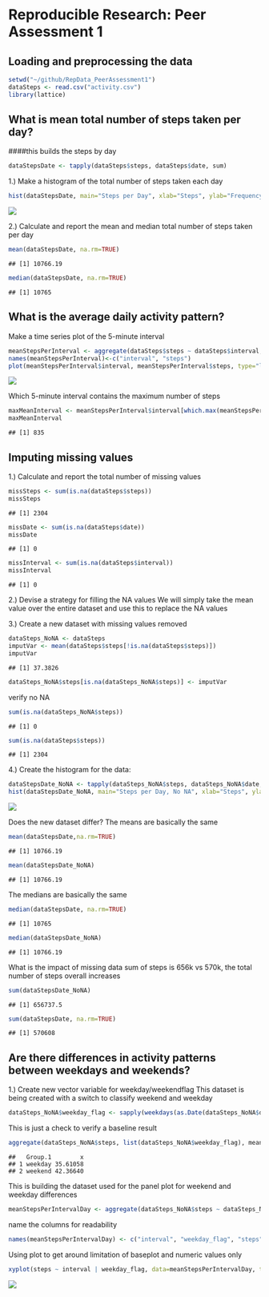 # Reproducible Research: Peer Assessment 1

## Loading and preprocessing the data

```r
setwd("~/github/RepData_PeerAssessment1")
dataSteps <- read.csv("activity.csv")
library(lattice)
```

## What is mean total number of steps taken per day?
####this builds the steps by day

```r
dataStepsDate <- tapply(dataSteps$steps, dataSteps$date, sum)
```

1.)  Make a histogram of the total number of steps taken each day

```r
hist(dataStepsDate, main="Steps per Day", xlab="Steps", ylab="Frequency")
```

![](PA1_template_files/figure-html/unnamed-chunk-3-1.png)

2.)  Calculate and report the mean and median total number of steps taken per day

```r
mean(dataStepsDate, na.rm=TRUE)
```

```
## [1] 10766.19
```

```r
median(dataStepsDate, na.rm=TRUE)
```

```
## [1] 10765
```

## What is the average daily activity pattern?
Make a time series plot of the 5-minute interval

```r
meanStepsPerInterval <- aggregate(dataSteps$steps ~ dataSteps$interval, data=dataSteps, mean, na.rm=T)
names(meanStepsPerInterval)<-c("interval", "steps")
plot(meanStepsPerInterval$interval, meanStepsPerInterval$steps, type="l")
```

![](PA1_template_files/figure-html/unnamed-chunk-5-1.png)

Which 5-minute interval contains the maximum number of steps

```r
maxMeanInterval <- meanStepsPerInterval$interval[which.max(meanStepsPerInterval$steps)]
maxMeanInterval
```

```
## [1] 835
```

## Imputing missing values
1.)  Calculate and report the total number of missing values

```r
missSteps <- sum(is.na(dataSteps$steps))
missSteps
```

```
## [1] 2304
```

```r
missDate <- sum(is.na(dataSteps$date))
missDate
```

```
## [1] 0
```

```r
missInterval <- sum(is.na(dataSteps$interval))
missInterval
```

```
## [1] 0
```

2.)  Devise a strategy for filling the NA values 
We will simply take the mean value over the entire dataset and use this to replace the NA values

3.)  Create a new dataset with missing values removed

```r
dataSteps_NoNA <- dataSteps
imputVar <- mean(dataSteps$steps[!is.na(dataSteps$steps)])
imputVar
```

```
## [1] 37.3826
```

```r
dataSteps_NoNA$steps[is.na(dataSteps_NoNA$steps)] <- imputVar
```

verify no NA

```r
sum(is.na(dataSteps_NoNA$steps))
```

```
## [1] 0
```

```r
sum(is.na(dataSteps$steps))
```

```
## [1] 2304
```

4.)  Create the histogram for the data:

```r
dataStepsDate_NoNA <- tapply(dataSteps_NoNA$steps, dataSteps_NoNA$date, sum)
hist(dataStepsDate_NoNA, main="Steps per Day, No NA", xlab="Steps", ylab="Frequency")
```

![](PA1_template_files/figure-html/unnamed-chunk-10-1.png)

Does the new dataset differ?
The means are basically the same

```r
mean(dataStepsDate,na.rm=TRUE)
```

```
## [1] 10766.19
```

```r
mean(dataStepsDate_NoNA) 
```

```
## [1] 10766.19
```

The medians are basically the same

```r
median(dataStepsDate, na.rm=TRUE)
```

```
## [1] 10765
```

```r
median(dataStepsDate_NoNA)
```

```
## [1] 10766.19
```

What is the impact of missing data
sum of steps is 656k vs 570k, the total number of steps overall increases

```r
sum(dataStepsDate_NoNA)
```

```
## [1] 656737.5
```

```r
sum(dataStepsDate, na.rm=TRUE)
```

```
## [1] 570608
```

## Are there differences in activity patterns between weekdays and weekends?
1.)  Create new vector variable for weekday/weekendflag
This dataset is being created with a switch to classify weekend and weekday

```r
dataSteps_NoNA$weekday_flag <- sapply(weekdays(as.Date(dataSteps_NoNA$date)), switch, Sunday='weekend', Saturday='weekend', 'weekday')
```

This is just a check to verify a baseline result

```r
aggregate(dataSteps_NoNA$steps, list(dataSteps_NoNA$weekday_flag), mean)
```

```
##   Group.1        x
## 1 weekday 35.61058
## 2 weekend 42.36640
```

This is building the dataset used for the panel plot for weekend and weekday differences

```r
meanStepsPerIntervalDay <- aggregate(dataSteps_NoNA$steps ~ dataSteps_NoNA$interval+dataSteps_NoNA$weekday_flag, data=dataSteps_NoNA, mean)
```

name the columns for readability

```r
names(meanStepsPerIntervalDay) <- c("interval", "weekday_flag", "steps") 
```

Using plot to get around limitation of baseplot and numeric values only

```r
xyplot(steps ~ interval | weekday_flag, data=meanStepsPerIntervalDay, type="l", grid=T, layout=c(1,2), ylab="Number of steps", xlab="5-min. intervals from midnight", main="Average  5-min. activity intervals: Weekdays vs. Weekends")
```

![](PA1_template_files/figure-html/unnamed-chunk-18-1.png)
